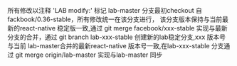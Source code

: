 所有修改以注释 'LAB modify:'  标记
lab-master 分支最初checkout 自 fackbook/0.36-stable，所有修改统一在该分支进行，
该分支版本保持与当前最新的react-native 稳定版一致,通过 git merge facebook/xxx-stable
实现与最新分支的合并，通过 git branch lab-xxx-stable 创建新的lab稳定分支,xxx 版本号与当前
lab-master合并的最新react-native 版本号一致,在lab-xxx-stable 分支通过
git merge origin/lab-master 实现与lab-master 同步
